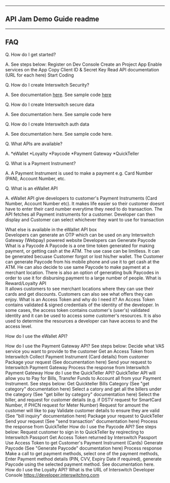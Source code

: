 -------------------------
API Jam Demo Guide readme
-------------------------

---
FAQ
----
Q. How do I get started?

A. See steps below:
	Register on Dev Console
	Create an Project App
	Enable services on the App
	Copy Client ID & Secret Key
	Read API documentation (URL for each here)
	Start Coding



Q. How do I create Interswitch Security?

A. See documentation [here](https://confluence.interswitch.com/confluence/api/interswitch-services-authentication-specification). See sample code [here](https://github.com/techquest/java-isw-api-utility-sample)


	
Q. How do I create Interswitch secure data

A. See documentation here. See sample code here



Q. How do I create Interswitch auth data

A. See documentation here. See sample code here.



Q. What APIs are available?

A.	*eWallet
	*Loyalty
	*Paycode
	*Payment Gateway
	*QuickTeller

	
Q. What is a Payment Instrument?

A. A Payment Instrument is used to make a payment e.g. Card Number (PAN), Account Number, etc.


Q. What is an eWallet API

A. eWallet API give developers to customer's Payment Instruments (Card Number, Account Number etc). It makes life easier so their customer doesnt have to enter their card number everytime they need to do transaction. The API fetches all Payment instruments for a customer. Developer can then display and Customer can select whichever they want to use for transaction


What else is available in the eWallet API box	
	Developers can generate an OTP which can be used on any Interswitch Gateway (Webpay) powered website
	Developers can Generate Paycode
What is a Paycode
	A Paycode is a one time token generated for making payment, or getting cash at the ATM. The use case can be limitless. It can be generated becuase Customer forgot or lost his/her wallet. The Customer can generate Paycode from his mobile phone and use it to get cash at the ATM. He can also decide to use same Paycode to make payment at a merchant location. There is also an option of generating bulk Paycodes in order to use it for disbursing payment to a large number of people.
What is Reward/Loyalty API	
	It allows customers to see merchant locations where they can use their cards and get discounts. Customers can also see what offers they can enjoy.
What is an Access Token and why do I need it?
	An Access Token contains validated & signed credentials of the identity of the developer. In some cases, the access token contains customer's (user's) validated identity and it can be used to access some customer's resources. It is also used to determine the resources a developer can have access to and the access level.

How do I use the eWallet API?

How do I use the Payment Gateway API?
	See steps below:
		Decide what VAS service you want to provide to the customer
		Get an Access Token from Interswitch
		Collect Payment Instrument (Card details) from customer
		Package your request (See documentation here)
		Send your request to Interswitch Payment Gateway
		Process the response from Interswitch Payment Gateway
How do I use the QuickTeller API?
	QuickTeller API will allow you to Pay for Bills, Transfer Funds to Account all from your Payment Instrument. See steps below:
		Get Quickteller Bills Category (See "get category" documentation here)
		Select a catory and get all the billers under the category (See "get biller by category" documentation here)
		Select the biller, and request for customer details (e.g. if DSTV request for SmartCard Number, if PHCN request for Meter Number)
		Request for amount the customer will like to pay
		Validate customer details to ensure they are valid (See "bill inquiry" documentation here)
		Package your request to QuickTeller
		Send your request (See "send transaction" documentation here)
		Process the response from QuickTeller
How do I use the Paycode API?
	See steps below:
		Request customer to sign in to QuickTeller by reqirecting to Interswitch Passport
		Get Access Token returned by Interswitch Passport
		Use Access Token to get Customer's Payment Instrument (Cards)
		Generate Paycode (See "Generate Paycode" documentation here)
		Process response
	Make a call to get payment methods, select one of the payment methods, Enter Payment method details (PIN, CVV, Expiry Date if required), generate Paycode using the selected payment method. See documentation here.
How do I use the Loyalty API?
What is the URL of Interswitch Developer Console
	https://developer.interswitchng.com
	
